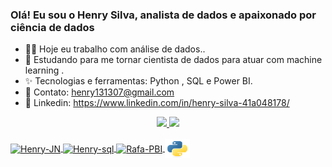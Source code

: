 ### Olá! Eu sou o Henry Silva, analista de dados e apaixonado por ciência de dados

- 👨‍🏭 Hoje eu trabalho com análise de dados..
- 📘 Estudando para me tornar cientista de dados para atuar com machine learning .
- ✨ Tecnologias e ferramentas: Python , SQL e Power BI. 
- 📩 Contato: henry131307@gmail.com
- 🔗 Linkedin: https://www.linkedin.com/in/henry-silva-41a048178/ 

<div align="center">
  <a href="https://github.com/henrysilva07">
  <img height="170em" src="https://github-readme-stats.vercel.app/api?username=henrysilva07&show_icons=true&theme=dracula&include_all_commits=true&count_private=true"/>
  <img height="170em" src="https://github-readme-stats.vercel.app/api/top-langs/?username=henrysilva07&layout=compact&langs_count=7&theme=dracula"/>
</div>
  
  <div style="display: inline_block"><br>
  <img align="center" alt="Henry-JN" height="30" width="40" src="https://cdn.jsdelivr.net/gh/devicons/devicon/icons/jupyter/jupyter-original-wordmark.svg">
  <img align="center" alt="Henry-sql" height="42" width="40" src="https://cdn.jsdelivr.net/gh/devicons/devicon/icons/microsoftsqlserver/microsoftsqlserver-plain-wordmark.svg">
  <img align="center" alt="Rafa-PBI" height="42" width="40" src="https://img.icons8.com/color/96/000000/power-bi.png">
  <img align="center" alt="Henry-Python" height="30" width="40" src="https://raw.githubusercontent.com/devicons/devicon/master/icons/python/python-original.svg">
  
</div>
  
  ##

